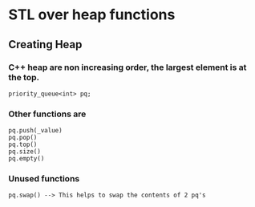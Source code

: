 # STL over heap functions

## Creating Heap
### C++ heap are non increasing order, the largest element is at the top.

    priority_queue<int> pq;

### Other functions are

    pq.push(_value)
    pq.pop()
    pq.top()
    pq.size()
    pq.empty()

### Unused functions

    pq.swap() --> This helps to swap the contents of 2 pq's


    